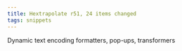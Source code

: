 ```yaml
---
title: Hextrapolate r51, 24 items changed
tags: snippets
---
```


Dynamic text encoding formatters, pop-ups, transformers
